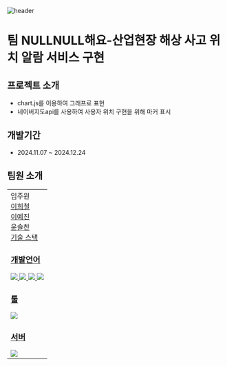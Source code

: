 ![header](https://capsule-render.vercel.app/api?type=waving&color=auto)
# 팀 NULLNULL해요-산업현장 해상 사고 위치 알람 서비스 구현

## 프로젝트 소개

  - chart.js를 이용하여 그래프로 표현
  - 네이버지도api를 사용하여 사용자 위치 구현을 위해 마커 표시

## 개발기간
  - 2024.11.07 ~ 2024.12.24

## 팀원 소개
<table>
    <tr>
    <td align="canter">
        임주원</br>
        <a href="http://github.com/WonjuLim>@WonjuLim</a>
    </td>
    <td align="canter">
        이희철</br>
        <a href="http://github.com/Lee-hee-chul>@Lee-hee-chul</a>
    </td>
    <td align="canter">
      이예진</br>
      <a href="http://github.com/chay-y>@chay-y</a>
    </td>
    <td align="canter">
      윤슬찬</br>
      <a href="http://github.com/Yum-sss>@Yum-sss</a>
    </td>
    </tr>
</table>




## 기술 스택

### 개발언어
<img src="https://img.shields.io/badge/Python-3776AB?style=for-the-badge&logo=Python&logoColor=white">
<img src="https://img.shields.io/badge/MariaDB-003545?style=for-the-badge&logo=MariaDB&logoColor=white">
<img src="https://img.shields.io/badge/HTML5-E34F26?style=for-the-badge&logo=HTML5&logoColor=white">
<img src="https://img.shields.io/badge/CSS3-1572B6?style=for-the-badge&logo=CSS3&logoColor=white">

### 툴
<img src="https://img.shields.io/badge/Visual Studio-5C2D91?style=flat&logo=Visual Studio&logoColor=white"/>

### 서버
<img src="https://img.shields.io/badge/Flask-000000?style=flat-square&logo=flask&logoColor=white"/>
